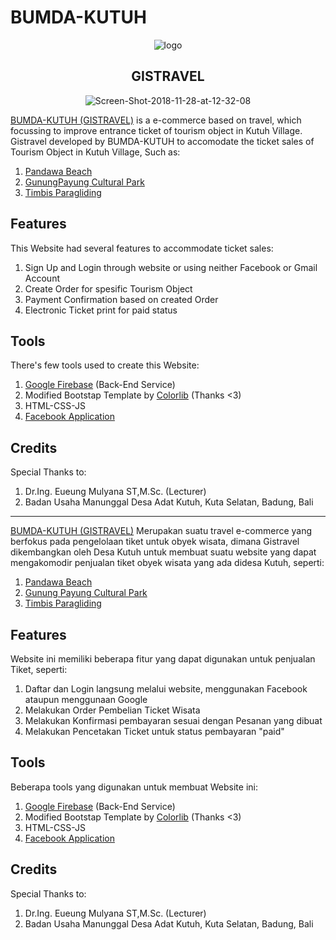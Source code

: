 # BUMDA-KUTUH

<p align="center">
  <img src="https://i.ibb.co/yk3rXv3/logo.png" alt="logo" border="0" />
  <br>
  <h2 align="center">GISTRAVEL</h2>
</p>

<p align="center">
    <img src="https://i.ibb.co/Wf7ntKw/Screen-Shot-2018-11-28-at-12-32-08.png" href="bumda-kutuh.com" alt="Screen-Shot-2018-11-28-at-12-32-08" border="0">
</p>

[BUMDA-KUTUH (GISTRAVEL)](https://www.bumda-kutuh.com/) is a e-commerce based on travel, which focussing to improve entrance ticket of tourism object in Kutuh Village. Gistravel developed by BUMDA-KUTUH to accomodate the ticket sales of Tourism Object in Kutuh Village, Such as: 
1. [Pandawa Beach](https://pandawabeach.bumda-kutuh.com/)
2. [GunungPayung Cultural Park](https://gunungpayung.bumda-kutuh.com/)
3. [Timbis Paragliding](https://timbis.com)

<h2>Features</h2>

This Website had several features to accommodate ticket sales:
1. Sign Up and Login through website or using neither Facebook or Gmail Account
2. Create Order for spesific Tourism Object
3. Payment Confirmation based on created Order
4. Electronic Ticket print for paid status

<h2>Tools</h2>
  
There's few tools used to create this Website:
  1. [Google Firebase](https://firebase.google.com/) (Back-End Service)
  2. Modified Bootstap Template by [Colorlib](https://colorlib.com/) (Thanks <3)
  3. HTML-CSS-JS
  4. [Facebook Application](https://developers.facebook.com/apps) 
  
<h2>Credits</h2>
  
Special Thanks to: 
  1. Dr.Ing. Eueung Mulyana ST,M.Sc. (Lecturer)
  2. Badan Usaha Manunggal Desa Adat Kutuh, Kuta Selatan, Badung, Bali

- - - -
                                 

[BUMDA-KUTUH (GISTRAVEL)](https://www.bumda-kutuh.com/) Merupakan suatu travel e-commerce yang berfokus pada pengelolaan tiket untuk obyek wisata, dimana Gistravel dikembangkan oleh Desa Kutuh untuk membuat suatu website yang dapat mengakomodir penjualan tiket obyek wisata yang ada didesa Kutuh, seperti:
  1. [Pandawa Beach](https://pandawabeach.bumda-kutuh.com/)
  2. [Gunung Payung Cultural Park](https://gunungpayung.bumda-kutuh.com/)
  3. [Timbis Paragliding](https://timbis.com)

<h2>Features</h2>

Website ini memiliki beberapa fitur yang dapat digunakan untuk penjualan Tiket, seperti: 
  1. Daftar dan Login langsung melalui website, menggunakan Facebook ataupun menggunaan Google
  2. Melakukan Order Pembelian Ticket Wisata
  3. Melakukan Konfirmasi pembayaran sesuai dengan Pesanan yang dibuat
  4. Melakukan Pencetakan Ticket untuk status pembayaran "paid"

<h2>Tools</h2>

Beberapa tools yang digunakan untuk membuat Website ini:
  1. [Google Firebase](https://firebase.google.com/) (Back-End Service)
  2. Modified Bootstap Template by [Colorlib](https://colorlib.com/) (Thanks <3)
  3. HTML-CSS-JS
  4. [Facebook Application](https://developers.facebook.com/apps) 

<h2>Credits</h2>

Special Thanks to: 
  1. Dr.Ing. Eueung Mulyana ST,M.Sc. (Lecturer)
  2. Badan Usaha Manunggal Desa Adat Kutuh, Kuta Selatan, Badung, Bali
